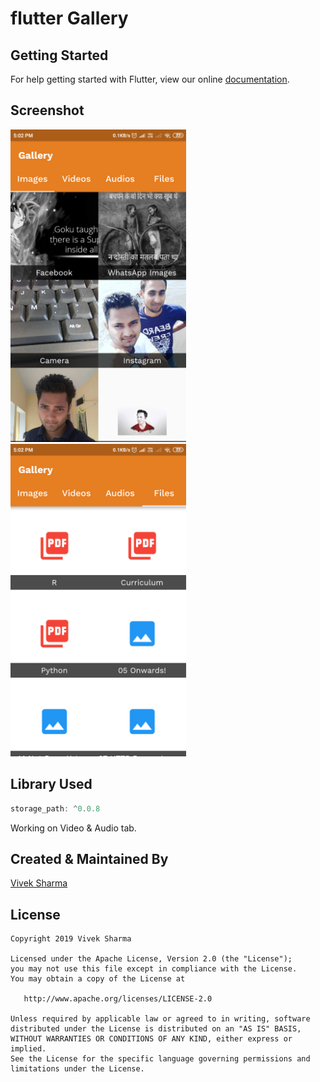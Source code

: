 # flutter Gallery

## Getting Started

For help getting started with Flutter, view our online
[documentation](https://flutter.io/).


## Screenshot
<img src="./ss/ss_1.png" height="500em"/><img src="./ss/ss_2.png" height="500em"/>

## Library Used
```dart 
storage_path: ^0.0.8
```

Working on Video & Audio tab.

## Created & Maintained By

[Vivek Sharma](https://github.com/follow2vivek)

## License

    Copyright 2019 Vivek Sharma

    Licensed under the Apache License, Version 2.0 (the "License");
    you may not use this file except in compliance with the License.
    You may obtain a copy of the License at

       http://www.apache.org/licenses/LICENSE-2.0

    Unless required by applicable law or agreed to in writing, software
    distributed under the License is distributed on an "AS IS" BASIS,
    WITHOUT WARRANTIES OR CONDITIONS OF ANY KIND, either express or implied.
    See the License for the specific language governing permissions and
    limitations under the License.
